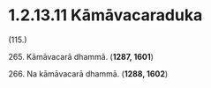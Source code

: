 # 1.2.13.11 Kāmāvacaraduka

(115.)

265\. Kāmāvacarā dhammā. (**1287, 1601**)

266\. Na kāmāvacarā dhammā. (**1288, 1602**)
